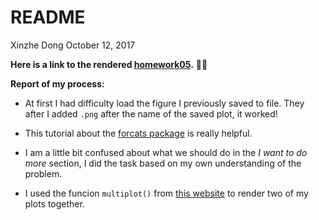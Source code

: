 README
================
Xinzhe Dong
October 12, 2017

**Here is a link to the rendered [homework05](https://github.com/hannahdxz/STAT545-hw-Dong-Xinzhe/blob/master/hw05/hw05.md).** :tada::blush:

**Report of my process:**

* At first I had difficulty load the figure I previously saved to file. They after I added `.png` after the name of the saved plot, it worked!

* This tutorial about the [forcats package](https://blog.rstudio.com/2016/08/31/forcats-0-1-0/) is really helpful.

* I am a little bit confused about what we should do in the *I want to do more* section, I did the task based on my own understanding of the problem.

* I used the funcion `multiplot()` from [this website](http://stat545.com/block020_multiple-plots-on-a-page.html) to render two of my plots together.
